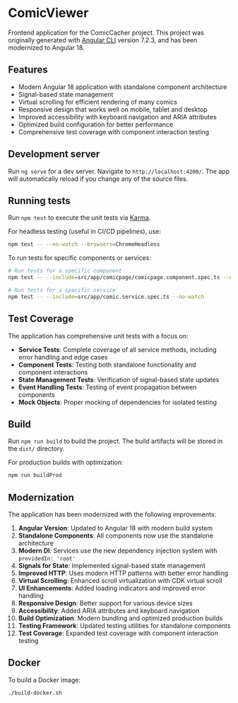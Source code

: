 # ComicViewer

Frontend application for the ComicCacher project. This project was originally generated with [Angular CLI](https://github.com/angular/angular-cli) version 7.2.3, and has been modernized to Angular 18.

## Features

- Modern Angular 18 application with standalone component architecture
- Signal-based state management
- Virtual scrolling for efficient rendering of many comics
- Responsive design that works well on mobile, tablet and desktop
- Improved accessibility with keyboard navigation and ARIA attributes
- Optimized build configuration for better performance
- Comprehensive test coverage with component interaction testing

## Development server

Run `ng serve` for a dev server. Navigate to `http://localhost:4200/`. The app will automatically reload if you change any of the source files.

## Running tests

Run `npm test` to execute the unit tests via [Karma](https://karma-runner.github.io).

For headless testing (useful in CI/CD pipelines), use:
```bash
npm test -- --no-watch --browsers=ChromeHeadless
```

To run tests for specific components or services:
```bash
# Run tests for a specific component
npm test -- --include=src/app/comicpage/comicpage.component.spec.ts --no-watch

# Run tests for a specific service
npm test -- --include=src/app/comic.service.spec.ts --no-watch
```

## Test Coverage

The application has comprehensive unit tests with a focus on:

- **Service Tests**: Complete coverage of all service methods, including error handling and edge cases
- **Component Tests**: Testing both standalone functionality and component interactions
- **State Management Tests**: Verification of signal-based state updates
- **Event Handling Tests**: Testing of event propagation between components
- **Mock Objects**: Proper mocking of dependencies for isolated testing

## Build

Run `npm run build` to build the project. The build artifacts will be stored in the `dist/` directory.

For production builds with optimization:
```bash
npm run buildProd
```

## Modernization

The application has been modernized with the following improvements:

1. **Angular Version**: Updated to Angular 18 with modern build system
2. **Standalone Components**: All components now use the standalone architecture
3. **Modern DI**: Services use the new dependency injection system with `providedIn: 'root'`
4. **Signals for State**: Implemented signal-based state management
5. **Improved HTTP**: Uses modern HTTP patterns with better error handling
6. **Virtual Scrolling**: Enhanced scroll virtualization with CDK virtual scroll
7. **UI Enhancements**: Added loading indicators and improved error handling
8. **Responsive Design**: Better support for various device sizes
9. **Accessibility**: Added ARIA attributes and keyboard navigation
10. **Build Optimization**: Modern bundling and optimized production builds
11. **Testing Framework**: Updated testing utilities for standalone components
12. **Test Coverage**: Expanded test coverage with component interaction testing

## Docker

To build a Docker image:
```bash
./build-docker.sh
```
